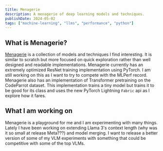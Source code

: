```yaml
---
title: Menagerie
description: A menagerie of deep learning models and techniques.
publishDate: 2024-05-02
tags: ["machine-learning", "llms", "performance", "python"]
---
```


## What is Menagerie?

[Menagerie](https://github.com/walln/menagerie) is a collection of models and techniques I find interesting. It is similar to scratch but more focused on quick exploration rather than well designed and readable implementations. Menagerie currently has an extremely optimized ResNet training implementation using PyTorch. I am still working on this as I want to try to compete with the MLPerf record. Menagerie also has an implementation of Transformer pretraining on the CodeParrot dataset. This implementation trains a tiny model but trains it to be good for its class and uses the new PyTorch Lightning `Fabric` api as I explore how it fares.

## What I am working on

Menagerie is a playground for me and I am experimenting with many things. Lately I have been working on extending Llama 3's context length (why was it so small at release Meta???) and model merging. I want to release a better version of some of my VLM experiments with something that could be competitive with some of the top VLMs.
